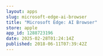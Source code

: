```yaml
---
layout: apps
slug: microsoft-edge-ai-browser
title: "Microsoft Edge: AI Browser"
store: apple
app_id: 1288723196
date: 2025-02-28T01:24:14Z
published: 2018-06-11T07:39:42Z
---
```

